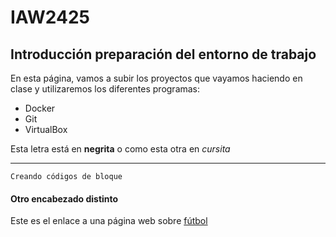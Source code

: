 # IAW2425

## Introducción preparación del entorno de trabajo
En esta página, vamos a subir los proyectos que vayamos haciendo en clase y utilizaremos
los diferentes programas:
 - Docker
 - Git
 - VirtualBox

 Esta letra está en **negrita** o como esta otra en *cursita* 
***
 ~~~
Creando códigos de bloque
~~~
#### Otro encabezado distinto ####

Este es el enlace a una página web sobre [fútbol](https://onefootball.com/es/inicio)
 